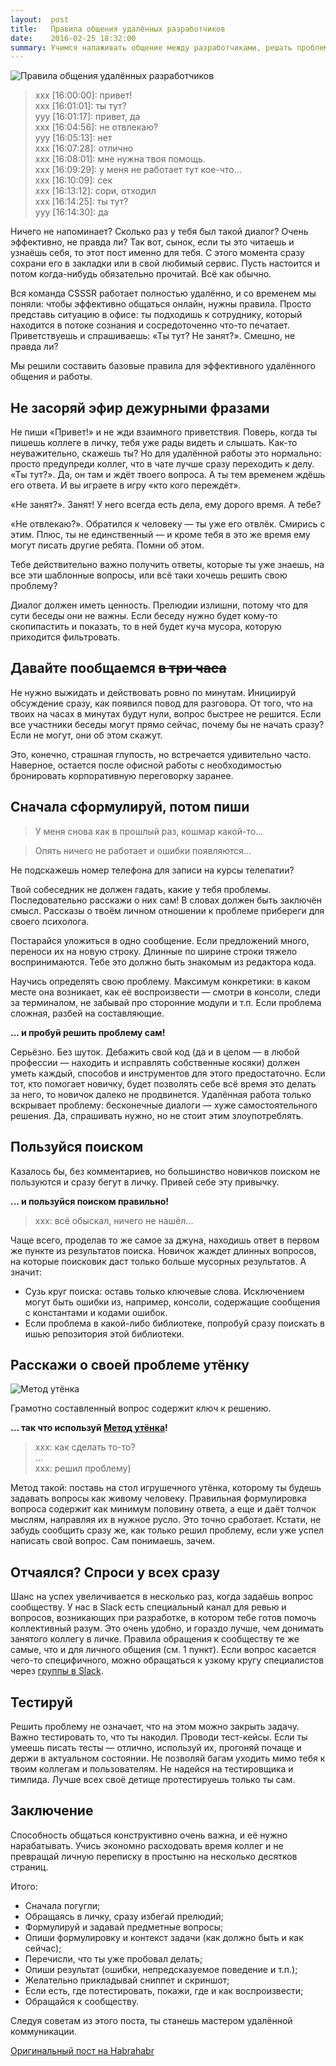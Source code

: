 ```yaml
---
layout:  post
title:   Правила общения удалённых разработчиков
date:    2016-02-25 18:32:00
summary: Учимся налаживать общение между разработчиками, решать проблемы быстрее и учиться это делать самостоятельно.
---
```


![Правила общения удалённых разработчиков](/images/how-remote-developers-talk/intro.jpg)

> xxx [16:00:00]: привет!  
xxx [16:01:01]: ты тут?  
yyy [16:01:17]: привет, да  
xxx [16:04:56]: не отвлекаю?  
yyy [16:05:13]: нет  
xxx [16:07:28]: отлично  
xxx [16:08:01]: мне нужна твоя помощь.  
xxx [16:09:29]: у меня не работает тут кое-что...  
xxx [16:10:09]: сек  
xxx [16:13:12]: сори, отходил  
xxx [16:14:25]: ты тут?  
yyy [16:14:30]: да  

Ничего не напоминает? Сколько раз у тебя был такой диалог? Очень эффективно, не правда ли?
Так вот, сынок, если ты это читаешь и узнаёшь себя, то этот пост именно для тебя.
С этого момента сразу сохрани его в закладки или в свой любимый сервис.
Пусть настоится и потом когда-нибудь обязательно прочитай. Всё как обычно.

Вся команда CSSSR работает полностью удалённо, и со временем мы поняли: чтобы эффективно общаться онлайн, нужны правила.
Просто представь ситуацию в офисе: ты подходишь к сотруднику, который находится в потоке сознания и сосредоточенно что-то печатает.
Приветствуешь и спрашиваешь: «Ты тут? Не занят?». Смешно, не правда ли?

Мы решили составить базовые правила для эффективного удалённого общения и работы.

## Не засоряй эфир дежурными фразами

Не пиши «Привет!» и не жди взаимного приветствия. Поверь, когда ты пишешь коллеге в личку, тебя уже рады видеть и слышать.
Как-то неуважительно, скажешь ты? Но для удалённой работы это нормально: просто предупреди коллег,
что в чате лучше сразу переходить к делу.
«Ты тут?». Да, он там и ждёт твоего вопроса. А ты тем временем ждёшь его ответа. И вы играете в игру «кто кого переждёт».

«Не занят?». Занят! У него всегда есть дела, ему дорого время. А тебе?

«Не отвлекаю?». Обратился к человеку — ты уже его отвлёк. Смирись с этим.
Плюс, ты не единственный — и кроме тебя в это же время ему могут писать другие ребята. Помни об этом.

Тебе действительно важно получить ответы, которые ты уже знаешь, на все эти шаблонные вопросы,
или всё таки хочешь решить свою проблему?

Диалог должен иметь ценность. Прелюдии излишни, потому что для сути беседы они не важны.
Если беседу нужно будет кому-то скопипастить и показать, то в ней будет куча мусора, которую приходится фильтровать.

## Давайте пообщаемся ~~в три часа~~

Не нужно выжидать и действовать ровно по минутам. Инициируй обсуждение сразу, как появился повод для разговора.
От того, что на твоих на часах в минутах будут нули, вопрос быстрее не решится.
Если все участники беседы могут прямо сейчас, почему бы не начать сразу? Если не могут, они об этом скажут.

Это, конечно, страшная глупость, но встречается удивительно часто.
Наверное, остается после офисной работы с необходимостью бронировать корпоративную переговорку заранее.

## Сначала сформулируй, потом пиши

> У меня снова как в прошлый раз, кошмар какой-то...

> Опять ничего не работает и ошибки появляются...

Не подскажешь номер телефона для записи на курсы телепатии?

Твой собеседник не должен гадать, какие у тебя проблемы.
Последовательно расскажи о них сам! В словах должен быть заключён смысл.
Рассказы о твоём личном отношении к проблеме прибереги для своего психолога.

Постарайся уложиться в одно сообщение. Если предложений много, переноси их на новую строку.
Длинные по ширине строки тяжело воспринимаются. Тебе это должно быть знакомым из редактора кода.

Научись определять свою проблему. Максимум конкретики: в каком месте она возникает,
как её воспроизвести — смотри в консоли, следи за терминалом, не забывай про сторонние модули и т.п.
Если проблема сложная, разбей на составляющие.

**… и пробуй решить проблему сам!**

Серьёзно. Без шуток. Дебажить свой код (да и в целом — в любой профессии — находить
и исправлять собственные косяки) должен уметь каждый, способов и инструментов для этого предостаточно.
Если тот, кто помогает новичку, будет позволять себе всё время это делать за него, то новичок далеко не продвинется.
Удалённая работа только вскрывает проблему: бесконечные диалоги — хуже самостоятельного решения.
Да, спрашивать нужно, но не стоит этим злоупотреблять.

## Пользуйся поиском

Казалось бы, без комментариев, но большинство новичков поиском не пользуются и сразу бегут в личку. Привей себе эту привычку.

**… и пользуйся поиском правильно!**

> xxx: всё обыскал, ничего не нашёл...

Чаще всего, проделав то же самое за джуна, находишь ответ в первом же пункте из результатов поиска.
Новичок жаждет длинных вопросов, на которые поисковик даст только больше мусорных результатов. А значит:

- Сузь круг поиска: оставь только ключевые слова.
Исключением могут быть ошибки из, например, консоли, содержащие сообщения с константами и кодами ошибок.
- Если проблема в какой-либо библиотеке, попробуй сразу поискать в ишью репозитория этой библиотеки.

## Расскажи о своей проблеме утёнку

![Метод утёнка](/images/how-remote-developers-talk/duck.jpg)

Грамотно составленный вопрос содержит ключ к решению.

**… так что используй [Метод утёнка](https://ru.wikipedia.org/wiki/Метод_утёнка)!**

> xxx: как сделать то-то?  
…  
xxx: решил проблему)  

Метод такой: поставь на стол игрушечного утёнка, которому ты будешь задавать вопросы как живому человеку.
Правильная формулировка вопроса содержит как минимум половину ответа,
а еще и даёт толчок мыслям, направляя их в нужное русло. Это точно сработает.
Кстати, не забудь сообщить сразу же, как только решил проблему, если уже успел написать свой вопрос.
Сам понимаешь, зачем.

## Отчаялся? Спроси у всех сразу

Шанс на успех увеличивается в несколько раз, когда задаёшь вопрос сообществу.
У нас в Slack есть специальный канал для ревью и вопросов, возникающих при разработке,
в котором тебе готов помочь коллективный разум. Это очень удобно, и гораздо лучше, чем донимать занятого коллегу в личке.
Правила обращения к сообществу те же самые, что и для личного общения (см. 1 пункт).
Если вопрос касается чего-то специфичного, можно обращаться к узкому кругу специалистов
через [группы в Slack](http://blog.csssr.ru/2016/02/18/slack-groups/).

## Тестируй

Решить проблему не означает, что на этом можно закрыть задачу.
Важно тестировать то, что ты накодил. Проводи тест-кейсы.
Если ты умеешь писать тесты — отлично, используй их, прогоняй почаще и держи в актуальном состоянии.
Не позволяй багам уходить мимо тебя к твоим коллегам и пользователям.
Не надейся на тестировщика и тимлида. Лучше всех своё детище протестируешь только ты сам.

## Заключение

Способность общаться конструктивно очень важна, и её нужно нарабатывать.
Учись экономно расходовать время коллег и не превращай личную переписку в простыню на несколько десятков страниц.

Итого:

- Сначала погугли;
- Обращаясь в личку, сразу избегай прелюдий;
- Формулируй и задавай предметные вопросы;
- Опиши формулировку и контекст задачи (как должно быть и как сейчас);
- Перечисли, что ты уже пробовал делать;
- Опиши результат (ошибки, непредсказуемое поведение и т.п.);
- Желательно прикладывай сниппет и скриншот;
- Если есть, где потестировать, покажи, где и как воспроизвести;
- Обращайся к сообществу.

Следуя советам из этого поста, ты станешь мастером удалённой коммуникации.

[Оригинальный пост на Habrahabr](https://habrahabr.ru/post/298928/)
